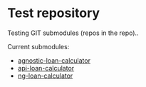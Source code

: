 # Test repository

Testing GIT submodules (repos in the repo)..

Current submodules:
* [agnostic-loan-calculator](https://github.com/YuriyHorobey/submodules-agnostic-loan-calculator)
* [api-loan-calculator](https://github.com/YuriyHorobey/submodules-api-loan-calculator)
* [ng-loan-calculator](https://github.com/YuriyHorobey/submodules-ng-loan-calculator)